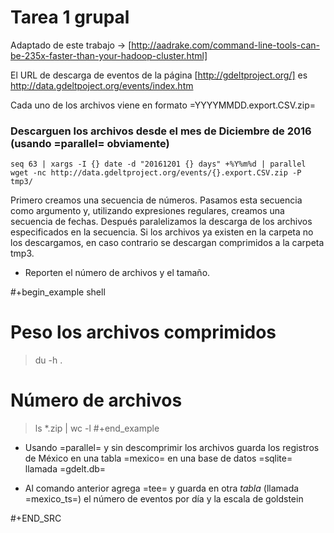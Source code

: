 # Tarea 1 grupal

Adaptado de este trabajo -> [http://aadrake.com/command-line-tools-can-be-235x-faster-than-your-hadoop-cluster.html]

El URL de descarga de eventos de la página [http://gdeltproject.org/] es
http://data.gdeltpoject.org/events/index.htm

Cada uno de los archivos viene en formato =YYYYMMDD.export.CSV.zip=

### Descarguen los archivos desde el mes de Diciembre de 2016 (usando =parallel= obviamente)

``` shell 
seq 63 | xargs -I {} date -d "20161201 {} days" +%Y%m%d | parallel wget -nc http://data.gdeltproject.org/events/{}.export.CSV.zip -P tmp3/

```
Primero creamos una secuencia de números. 
Pasamos esta secuencia como argumento y, utilizando expresiones regulares, creamos una secuencia de fechas.
Después paralelizamos la descarga de los archivos especificados en la secuencia. Si los archivos ya existen en la carpeta no los descargamos, en caso contrario se descargan comprimidos a la carpeta tmp3. 


- Reporten el número de archivos y el tamaño.

#+begin_example shell
# Peso los archivos comprimidos
> du -h .

# Número de archivos
> ls *.zip | wc -l
#+end_example

- Usando =parallel= y sin descomprimir los archivos guarda los registros de
  México en una tabla =mexico= en una base de datos =sqlite= llamada =gdelt.db=

- Al comando anterior agrega =tee= y guarda en otra *tabla* (llamada
  =mexico_ts=) el número de eventos por día y la escala de goldstein

#+END_SRC

